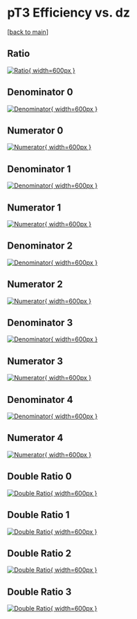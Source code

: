 # pT3 Efficiency vs. dz

[[back to main](./)]



## Ratio

[![Ratio](../mtv/var/pT3_loweta_11_0_eff_dz.png){ width=600px }](../mtv/var/pT3_loweta_11_0_eff_dz.pdf)

## Denominator 0

[![Denominator](../mtv/den/pT3_loweta_11_0_eff_dz_den0.png){ width=600px }](../mtv/den/pT3_loweta_11_0_eff_dz_den0.pdf)

## Numerator 0

[![Numerator](../mtv/num/pT3_loweta_11_0_eff_dz_num0.png){ width=600px }](../mtv/num/pT3_loweta_11_0_eff_dz_num0.pdf)

## Denominator 1

[![Denominator](../mtv/den/pT3_loweta_11_0_eff_dz_den1.png){ width=600px }](../mtv/den/pT3_loweta_11_0_eff_dz_den1.pdf)

## Numerator 1

[![Numerator](../mtv/num/pT3_loweta_11_0_eff_dz_num1.png){ width=600px }](../mtv/num/pT3_loweta_11_0_eff_dz_num1.pdf)

## Denominator 2

[![Denominator](../mtv/den/pT3_loweta_11_0_eff_dz_den2.png){ width=600px }](../mtv/den/pT3_loweta_11_0_eff_dz_den2.pdf)

## Numerator 2

[![Numerator](../mtv/num/pT3_loweta_11_0_eff_dz_num2.png){ width=600px }](../mtv/num/pT3_loweta_11_0_eff_dz_num2.pdf)

## Denominator 3

[![Denominator](../mtv/den/pT3_loweta_11_0_eff_dz_den3.png){ width=600px }](../mtv/den/pT3_loweta_11_0_eff_dz_den3.pdf)

## Numerator 3

[![Numerator](../mtv/num/pT3_loweta_11_0_eff_dz_num3.png){ width=600px }](../mtv/num/pT3_loweta_11_0_eff_dz_num3.pdf)

## Denominator 4

[![Denominator](../mtv/den/pT3_loweta_11_0_eff_dz_den4.png){ width=600px }](../mtv/den/pT3_loweta_11_0_eff_dz_den4.pdf)

## Numerator 4

[![Numerator](../mtv/num/pT3_loweta_11_0_eff_dz_num4.png){ width=600px }](../mtv/num/pT3_loweta_11_0_eff_dz_num4.pdf)

## Double Ratio 0

[![Double Ratio](../mtv/ratio/pT3_loweta_11_0_eff_dz_ratio0.png){ width=600px }](../mtv/ratio/pT3_loweta_11_0_eff_dz_ratio0.pdf)

## Double Ratio 1

[![Double Ratio](../mtv/ratio/pT3_loweta_11_0_eff_dz_ratio1.png){ width=600px }](../mtv/ratio/pT3_loweta_11_0_eff_dz_ratio1.pdf)

## Double Ratio 2

[![Double Ratio](../mtv/ratio/pT3_loweta_11_0_eff_dz_ratio2.png){ width=600px }](../mtv/ratio/pT3_loweta_11_0_eff_dz_ratio2.pdf)

## Double Ratio 3

[![Double Ratio](../mtv/ratio/pT3_loweta_11_0_eff_dz_ratio3.png){ width=600px }](../mtv/ratio/pT3_loweta_11_0_eff_dz_ratio3.pdf)

